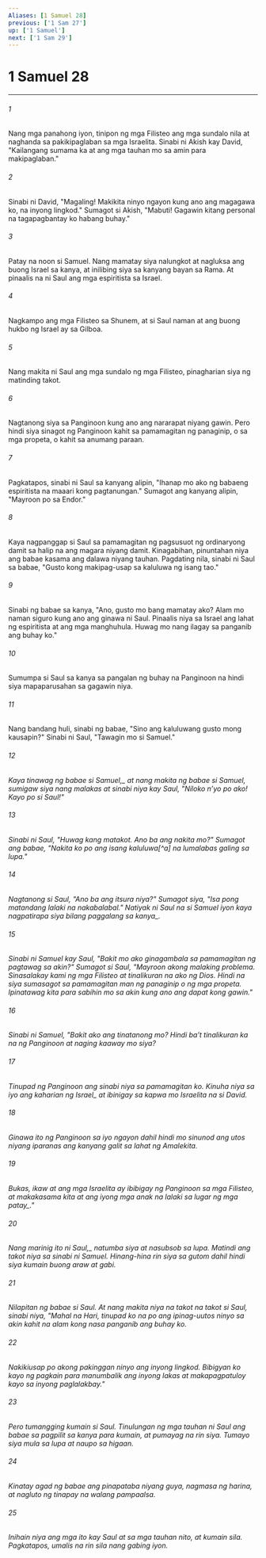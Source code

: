 ```yaml
---
Aliases: [1 Samuel 28]
previous: ['1 Sam 27']
up: ['1 Samuel']
next: ['1 Sam 29']
---
```

# 1 Samuel 28

***






















###### 1 










Nang mga panahong iyon, tinipon ng mga Filisteo ang mga sundalo nila at naghanda sa pakikipaglaban sa mga Israelita. Sinabi ni Akish kay David, "Kailangang sumama ka at ang mga tauhan mo sa amin para makipaglaban." 





















###### 2 










Sinabi ni David, "Magaling! Makikita ninyo ngayon kung ano ang magagawa ko, na inyong lingkod." Sumagot si Akish, "Mabuti! Gagawin kitang personal na tagapagbantay ko habang buhay." 





















###### 3 










Patay na noon si Samuel. Nang mamatay siya nalungkot at nagluksa ang buong Israel sa kanya, at inilibing siya sa kanyang bayan sa Rama. At pinaalis na ni Saul ang mga espiritista sa Israel. 





















###### 4 










Nagkampo ang mga Filisteo sa Shunem, at si Saul naman at ang buong hukbo ng Israel ay sa Gilboa. 





















###### 5 










Nang makita ni Saul ang mga sundalo ng mga Filisteo, pinagharian siya ng matinding takot. 





















###### 6 










Nagtanong siya sa Panginoon kung ano ang nararapat niyang gawin. Pero hindi siya sinagot ng Panginoon kahit sa pamamagitan ng panaginip, o sa mga propeta, o kahit sa anumang paraan. 





















###### 7 










Pagkatapos, sinabi ni Saul sa kanyang alipin, "Ihanap mo ako ng babaeng espiritista na maaari kong pagtanungan." Sumagot ang kanyang alipin, "Mayroon po sa Endor." 





















###### 8 










Kaya nagpanggap si Saul sa pamamagitan ng pagsusuot ng ordinaryong damit sa halip na ang magara niyang damit. Kinagabihan, pinuntahan niya ang babae kasama ang dalawa niyang tauhan. Pagdating nila, sinabi ni Saul sa babae, "Gusto kong makipag-usap sa kaluluwa ng isang tao." 





















###### 9 










Sinabi ng babae sa kanya, "Ano, gusto mo bang mamatay ako? Alam mo naman siguro kung ano ang ginawa ni Saul. Pinaalis niya sa Israel ang lahat ng espiritista at ang mga manghuhula. Huwag mo nang ilagay sa panganib ang buhay ko." 





















###### 10 










Sumumpa si Saul sa kanya sa pangalan ng buhay na Panginoon na hindi siya mapaparusahan sa gagawin niya. 





















###### 11 










Nang bandang huli, sinabi ng babae, "Sino ang kaluluwang gusto mong kausapin?" Sinabi ni Saul, "Tawagin mo si Samuel." 





















###### 12 










<i class="trans-change">Kaya tinawag ng babae si Samuel,_ at nang makita ng babae si Samuel, sumigaw siya nang malakas at sinabi niya kay Saul, "Niloko nʼyo po ako! Kayo po si Saul!" 





















###### 13 










Sinabi ni Saul, "Huwag kang matakot. Ano ba ang nakita mo?" Sumagot ang babae, "Nakita ko po ang isang kaluluwa[^a] na lumalabas galing sa lupa." 





















###### 14 










Nagtanong si Saul, "Ano ba ang itsura niya?" Sumagot siya, "Isa pong matandang lalaki na nakabalabal." Natiyak ni Saul na si Samuel iyon kaya nagpatirapa siya <i class="trans-change">bilang paggalang sa kanya_. 





















###### 15 










Sinabi ni Samuel kay Saul, "Bakit mo ako ginagambala sa pamamagitan ng pagtawag sa akin?" Sumagot si Saul, "Mayroon akong malaking problema. Sinasalakay kami ng mga Filisteo at tinalikuran na ako ng Dios. Hindi na siya sumasagot sa pamamagitan man ng panaginip o ng mga propeta. Ipinatawag kita para sabihin mo sa akin kung ano ang dapat kong gawin." 





















###### 16 










Sinabi ni Samuel, "Bakit ako ang tinatanong mo? Hindi baʼt tinalikuran ka na ng Panginoon at naging kaaway mo siya? 





















###### 17 










Tinupad ng Panginoon ang sinabi niya sa pamamagitan ko. Kinuha niya sa iyo ang kaharian <i class="trans-change">ng Israel_ at ibinigay sa kapwa mo Israelita na si David. 





















###### 18 










Ginawa ito ng Panginoon sa iyo ngayon dahil hindi mo sinunod ang utos niyang iparanas ang kanyang galit sa lahat ng Amalekita. 





















###### 19 










Bukas, ikaw at ang mga Israelita ay ibibigay ng Panginoon sa mga Filisteo, at makakasama kita at ang iyong mga anak na lalaki <i class="trans-change">sa lugar ng mga patay_." 





















###### 20 










<i class="trans-change">Nang marinig ito ni Saul,_ natumba siya at nasubsob sa lupa. Matindi ang takot niya sa sinabi ni Samuel. Hinang-hina rin siya sa gutom dahil hindi siya kumain buong araw at gabi. 





















###### 21 










Nilapitan ng babae si Saul. At nang makita niya na takot na takot si Saul, sinabi niya, "Mahal na Hari, tinupad ko na po ang ipinag-uutos ninyo sa akin kahit na alam kong nasa panganib ang buhay ko. 





















###### 22 










Nakikiusap po akong pakinggan ninyo ang inyong lingkod. Bibigyan ko kayo ng pagkain para manumbalik ang inyong lakas at makapagpatuloy kayo sa inyong paglalakbay." 





















###### 23 










Pero tumangging kumain si Saul. Tinulungan ng mga tauhan ni Saul ang babae sa pagpilit sa kanya para kumain, at pumayag na rin siya. Tumayo siya mula sa lupa at naupo sa higaan. 





















###### 24 










Kinatay agad ng babae ang pinapataba niyang guya, nagmasa ng harina, at nagluto ng tinapay na walang pampaalsa. 





















###### 25 










Inihain niya ang mga ito kay Saul at sa mga tauhan nito, at kumain sila. Pagkatapos, umalis na rin sila nang gabing iyon.

